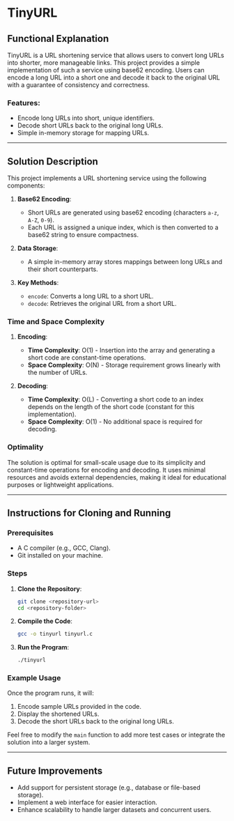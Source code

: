 # TinyURL 

## Functional Explanation
TinyURL is a URL shortening service that allows users to convert long URLs into shorter, more manageable links. This project provides a simple implementation of such a service using base62 encoding. Users can encode a long URL into a short one and decode it back to the original URL with a guarantee of consistency and correctness.

### Features:
- Encode long URLs into short, unique identifiers.
- Decode short URLs back to the original long URLs.
- Simple in-memory storage for mapping URLs.

---

## Solution Description
This project implements a URL shortening service using the following components:

1. **Base62 Encoding**:
   - Short URLs are generated using base62 encoding (characters `a-z`, `A-Z`, `0-9`).
   - Each URL is assigned a unique index, which is then converted to a base62 string to ensure compactness.

2. **Data Storage**:
   - A simple in-memory array stores mappings between long URLs and their short counterparts.

3. **Key Methods**:
   - `encode`: Converts a long URL to a short URL.
   - `decode`: Retrieves the original URL from a short URL.

### Time and Space Complexity
1. **Encoding**:
   - **Time Complexity**: O(1) - Insertion into the array and generating a short code are constant-time operations.
   - **Space Complexity**: O(N) - Storage requirement grows linearly with the number of URLs.

2. **Decoding**:
   - **Time Complexity**: O(L) - Converting a short code to an index depends on the length of the short code (constant for this implementation).
   - **Space Complexity**: O(1) - No additional space is required for decoding.

### Optimality
The solution is optimal for small-scale usage due to its simplicity and constant-time operations for encoding and decoding. It uses minimal resources and avoids external dependencies, making it ideal for educational purposes or lightweight applications.

---

## Instructions for Cloning and Running

### Prerequisites
- A C compiler (e.g., GCC, Clang).
- Git installed on your machine.

### Steps
1. **Clone the Repository**:
   ```bash
   git clone <repository-url>
   cd <repository-folder>
   ```

2. **Compile the Code**:
   ```bash
   gcc -o tinyurl tinyurl.c
   ```

3. **Run the Program**:
   ```bash
   ./tinyurl
   ```

### Example Usage
Once the program runs, it will:
1. Encode sample URLs provided in the code.
2. Display the shortened URLs.
3. Decode the short URLs back to the original long URLs.

Feel free to modify the `main` function to add more test cases or integrate the solution into a larger system.

---

## Future Improvements
- Add support for persistent storage (e.g., database or file-based storage).
- Implement a web interface for easier interaction.
- Enhance scalability to handle larger datasets and concurrent users.
